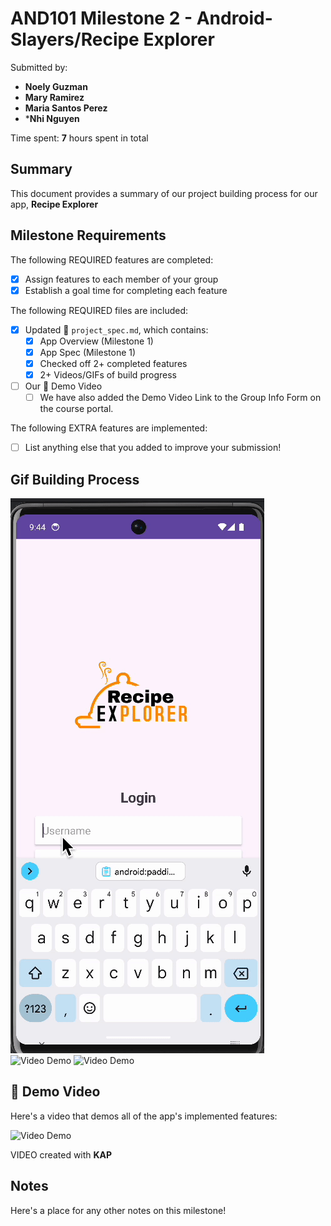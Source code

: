 # AND101 Milestone 2 - **Android-Slayers/Recipe Explorer**

Submitted by:
- **Noely Guzman**
- **Mary Ramirez**
- **Maria Santos Perez**
- ***Nhi Nguyen**

Time spent: **7** hours spent in total

## Summary

This document provides a summary of our project building process for our app, **Recipe Explorer**

## Milestone Requirements

<!-- Please be sure to change the [ ] to [x] for any features you completed.  If a feature is not checked [x], you might miss the points for that item! -->

The following REQUIRED features are completed:

- [X] Assign features to each member of your group
- [X] Establish a goal time for completing each feature

The following REQUIRED files are included:

- [X] Updated 📄 `project_spec.md`, which contains:
  - [X] App Overview (Milestone 1)
  - [X] App Spec (Milestone 1)
  - [X] Checked off 2+ completed features
  - [X] 2+ Videos/GIFs of build progress

- [ ] Our 🎥 Demo Video
  - [ ] We have also added the Demo Video Link to the Group Info Form on the course portal.

The following EXTRA features are implemented:

- [ ] List anything else that you added to improve your submission!

##  Gif Building Process
<img src='bp3.gif' title='Video Demo' width='' alt='Video Demo' />
<img src='bp1.gif' title='Video Demo' width='' alt='Video Demo' />
<img src='bp2.gif' title='Video Demo' width='' alt='Video Demo' />


## 🎥 Demo Video

Here's a video that demos all of the app's implemented features:

<img src='demoappgif.gif' title='Video Demo' width='' alt='Video Demo' />

VIDEO created with **KAP**

## Notes

Here's a place for any other notes on this milestone!

